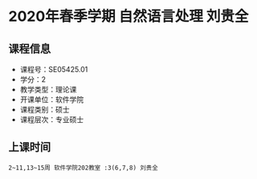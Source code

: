 # 2020年春季学期 自然语言处理 刘贵全






## 课程信息

- 课程号：SE05425.01
- 学分：2
- 教学类型：理论课
- 开课单位：软件学院
- 课程类别：硕士
- 课程层次：专业硕士

## 上课时间

```
2~11,13~15周 软件学院202教室 :3(6,7,8) 刘贵全
```

